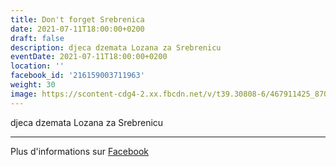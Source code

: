 ```yaml
---
title: Don't forget Srebrenica
date: 2021-07-11T18:00:00+0200
draft: false
description: djeca dzemata Lozana za Srebrenicu
eventDate: 2021-07-11T18:00:00+0200
location: ''
facebook_id: '216159003711963'
weight: 30
image: https://scontent-cdg4-2.xx.fbcdn.net/v/t39.30808-6/467911425_8702124949883247_8451066247417132989_n.jpg?_nc_cat=103&ccb=1-7&_nc_sid=9e60e4&_nc_eui2=AeGxBM5gmFoBDnSrQC1cOb3STHlsLy7Cd4JMeWwvLsJ3ggEqyGsB_zl-XvvPGWy8f0UPzzWjAuO3Zv4k3PBjBnj3&_nc_ohc=LuQ4zFQuXqcQ7kNvwG-dsfY&_nc_oc=AdmpEyZgVjZGyhlEMgGR3-LupyLBgEVue0r67Ssadpg4Mfe9udoMrpHgwPJ8U8zBzQQ&_nc_zt=23&_nc_ht=scontent-cdg4-2.xx&edm=ABTKTjYEAAAA&_nc_gid=ppp1aw5-PMVLcatRt3Pe4A&oh=00_AfO5khh5lmFuyj-nj2a6QaVXncOf0RDjB-emNrx3nPO1Kw&oe=6867EBD9
---
```


djeca dzemata Lozana za Srebrenicu

---

Plus d'informations sur [Facebook](https://facebook.com/events/216159003711963)